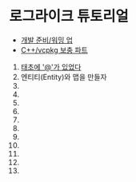 # 로그라이크 튜토리얼

- [개발 준비/워밍 업](https://gall.dcinside.com/board/view/?id=rlike&no=282010)
- [C++/vcpkg 보충 파트](https://gall.dcinside.com/board/view/?id=rlike&no=282068)

1. [태초에 '@'가 있었다](https://gall.dcinside.com/board/view/?id=rlike&no=282172)
2. 엔티티(Entity)와 맵을 만들자
3.
4.
5.
6.
7.
8.
9.
10.
11.
12.
13.
